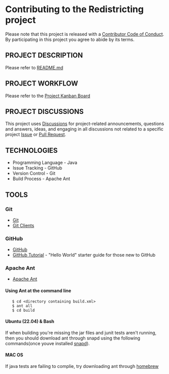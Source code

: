 # Contributing to the Redistricting project

Please note that this project is released with a [Contributor Code of Conduct](CODE_OF_CONDUCT.md). By participating in this project you agree to abide by its terms.

## PROJECT DESCRIPTION
Please refer to [README.md](README.md)

## PROJECT WORKFLOW
Please refer to the [Project Kanban Board](https://github.com/MetroCS/redistricting/projects/1)

## PROJECT DISCUSSIONS
This project uses [Discussions](https://github.com/MetroCS/redistricting/discussions) for project-related announcements, questions and answers, ideas, and engaging in all discussions not related to a specific project [Issue](https://github.com/MetroCS/redistricting/issues) or [Pull Request](https://github.com/MetroCS/redistricting/pulls).

## TECHNOLOGIES
* Programming Language - Java
* Issue Tracking - GitHub
* Version Control - Git
* Build Process - Apache Ant 

## TOOLS
### Git
* [Git](https://git-scm.com)  
* [Git Clients](https://git-scm.com/downloads)

### GitHub
* [GitHub](https://github.com/)
* [GitHub Tutorial](https://guides.github.com/activities/hello-world/) - "Hello World" starter guide for those new to GitHub

### Apache Ant 
* [Apache Ant](https://ant.apache.org/bindownload.cgi)

#### Using Ant at the command line 
```
   $ cd <directory containing build.xml>
   $ ant all 
   $ cd build
```
#### Ubuntu (22.04) & Bash
If when building you're missing the jar files and junit tests aren't running, then you should 
download ant through snapd using the following commands(once youve installed [snapd](https://snapcraft.io/docs/installing-snap-on-ubuntu)).
#### MAC OS 
If java tests are failing to complie, try downloading ant through [homebrew](https://brew.sh/)
